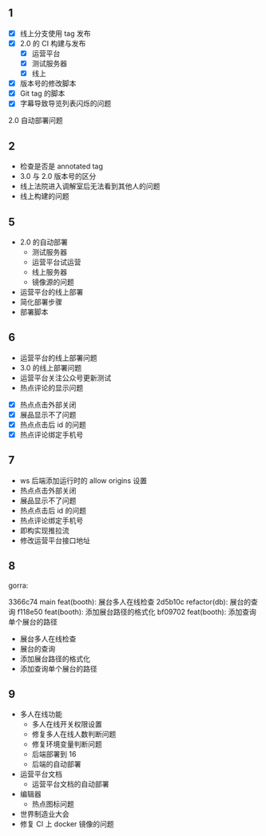 ## 1

- [x] 线上分支使用 tag 发布
- [x] 2.0 的 CI 构建与发布
	- [x] 运营平台
	- [x] 测试服务器
	- [x] 线上
- [x] 版本号的修改脚本
- [x] Git tag 的脚本
- [x] 字幕导致导览列表闪烁的问题

2.0 自动部署问题

## 2

- 检查是否是 annotated tag
- 3.0 与 2.0 版本号的区分
- 线上法院进入调解室后无法看到其他人的问题
- 线上构建的问题

## 5

- 2.0 的自动部署
	- 测试服务器
	- 运营平台试运营
	- 线上服务器
	- 镜像源的问题
- 运营平台的线上部署
- 简化部署步骤
- 部署脚本

## 6

- 运营平台的线上部署问题
- 3.0 的线上部署问题
- 运营平台关注公众号更新测试
- 热点评论的显示问题

- [x] 热点点击外部关闭
- [x] 展品显示不了问题
- [x] 热点点击后 id 的问题
- [x] 热点评论绑定手机号

## 7

- ws 后端添加运行时的 allow origins 设置
- 热点点击外部关闭
- 展品显示不了问题
- 热点点击后 id 的问题
- 热点评论绑定手机号
- 即构实现推拉流
- 修改运营平台接口地址

## 8

gorra:

3366c74 main feat(booth): 展台多人在线检查
2d5b10c refactor(db): 展台的查询
f118e50 feat(booth): 添加展台路径的格式化
bf09702 feat(booth): 添加查询单个展台的路径


- 展台多人在线检查
- 展台的查询
- 添加展台路径的格式化
- 添加查询单个展台的路径

## 9


- 多人在线功能
	- 多人在线开关权限设置
	- 修复多人在线人数判断问题
	- 修复环境变量判断问题
	- 后端部署到 16
	- 后端的自动部署
- 运营平台文档
	- 运营平台文档的自动部署
- 编辑器
	- 热点图标问题
- 世界制造业大会
- 修复 CI 上 docker 镜像的问题